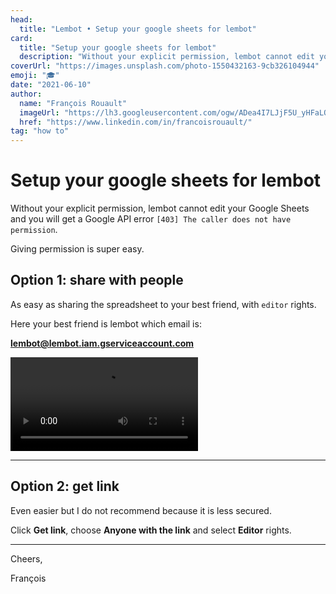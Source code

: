 ```yaml
---
head:
  title: "Lembot • Setup your google sheets for lembot"
card:
  title: "Setup your google sheets for lembot"
  description: "Without your explicit permission, lembot cannot edit your Google Sheets. Hopefully it's a one-time super easy setup."
coverUrl: "https://images.unsplash.com/photo-1550432163-9cb326104944"
emoji: "🎓"
date: "2021-06-10"
author:
  name: "François Rouault"
  imageUrl: "https://lh3.googleusercontent.com/ogw/ADea4I7LJjF5U_yHFaLQIoNCysLkiEHPLHnWKxj0i1SadVY=s32-c-mo"
  href: "https://www.linkedin.com/in/francoisrouault/"
tag: "how to"
---
```


# Setup your google sheets for lembot

Without your explicit permission, lembot cannot edit your Google Sheets and you will get a Google API error `[403] The caller does not have permission`.

Giving permission is super easy.

## Option 1: share with people

As easy as sharing the spreadsheet to your best friend, with `editor` rights.

Here your best friend is lembot which email is:

**lembot@lembot.iam.gserviceaccount.com**

![demo - share google sheets with lembot](https://user-images.githubusercontent.com/2499356/151676982-0de85dd4-ff35-46c6-bf3e-58da81c2f27f.mp4)

---

## Option 2: get link

Even easier but I do not recommend because it is less secured.

Click **Get link**, choose **Anyone with the link** and select **Editor** rights.

---

Cheers,

François

